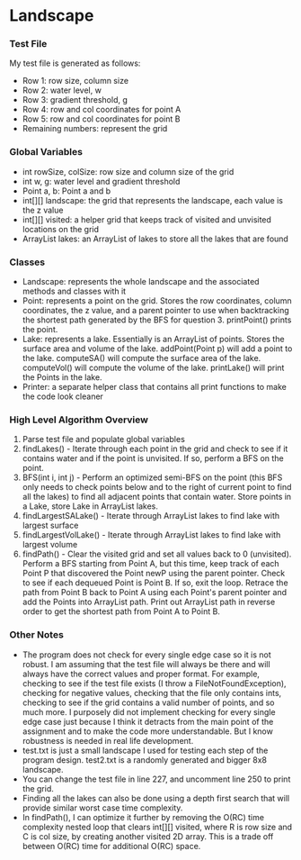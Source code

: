 # Landscape

### Test File

My test file is generated as follows:
- Row 1: row size, column size
- Row 2: water level, w
- Row 3: gradient threshold, g
- Row 4: row and col coordinates for point A
- Row 5: row and col coordinates for point B
- Remaining numbers: represent the grid

### Global Variables

- int rowSize, colSize: row size and column size of the grid
- int w, g: water level and gradient threshold
- Point a, b: Point a and b
- int[][] landscape: the grid that represents the landscape, each value is the z value
- int[][] visited: a helper grid that keeps track of visited and unvisited locations on the grid
- ArrayList<Lake> lakes: an ArrayList of lakes to store all the lakes that are found

### Classes

- Landscape: represents the whole landscape and the associated methods and classes with it
- Point: represents a point on the grid. Stores the row coordinates, column coordinates, the z value, and a parent pointer to use when backtracking the shortest path generated by the BFS for question 3. printPoint() prints the point.
- Lake: represents a lake. Essentially is an ArrayList of points. Stores the surface area and volume of the lake. addPoint(Point p) will add a point to the lake. computeSA() will compute the surface area of the lake. computeVol() will compute the volume of the lake. printLake() will print the Points in the lake.
- Printer: a separate helper class that contains all print functions to make the code look cleaner

### High Level Algorithm Overview
1. Parse test file and populate global variables
2. findLakes() - Iterate through each point in the grid and check to see if it contains water and if the point is unvisited. If so, perform a BFS on the point. 
3. BFS(int i, int j) - Perform an optimized semi-BFS on the point (this BFS only needs to check points below and to the right of current point to find all the lakes) to find all adjacent points that contain water. Store points in a Lake, store Lake in ArrayList<Lake> lakes.
4. findLargestSALake() - Iterate through ArrayList<Lake> lakes to find lake with largest surface
5. findLargestVolLake() - Iterate through ArrayList<Lake> lakes to find lake with largest volume
6. findPath() - Clear the visited grid and set all values back to 0 (unvisited). Perform a BFS starting from Point A, but this time, keep track of each Point P that discovered the Point newP using the parent pointer. Check to see if each dequeued Point is Point B. If so, exit the loop. Retrace the path from Point B back to Point A using each Point's parent pointer and add the Points into ArrayList<Point> path. Print out ArrayList<Point> path in reverse order to get the shortest path from Point A to Point B.

### Other Notes
- The program does not check for every single edge case so it is not robust. I am assuming that the test file will always be there and will always have the correct values and proper format. For example, checking to see if the test file exists (I throw a FileNotFoundException), checking for negative values, checking that the file only contains ints, checking to see if the grid contains a valid number of points, and so much more. I purposely did not implement checking for every single edge case just because I think it detracts from the main point of the assignment and to make the code more understandable. But I know robustness is needed in real life development.
- test.txt is just a small landscape I used for testing each step of the program design. test2.txt is a randomly generated and bigger 8x8 landscape.
- You can change the test file in line 227, and uncomment line 250 to print the grid.
- Finding all the lakes can also be done using a depth first search that will provide similar worst case time complexity.
- In findPath(), I can optimize it further by removing the O(RC) time complexity nested loop that clears int[][] visited, where R is row size and C is col size, by creating another visited 2D array. This is a trade off between O(RC) time for additional O(RC) space.
